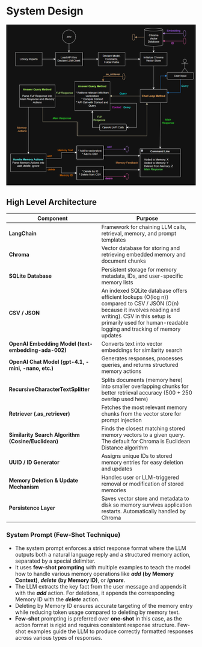 # System Design

![System Design Visualization](https://github.com/santosh-gs/llm-memory-recovery/blob/main/images/system_design.png?raw=true)

## High Level Architecture

| Component                                    | Purpose |
|----------------------------------------------|---------|
| **LangChain**                                | Framework for chaining LLM calls, retrieval, memory, and prompt templates |
| **Chroma**                                 | Vector database for storing and retrieving embedded memory and document chunks |
| **SQLite Database**                             | Persistent storage for memory metadata, IDs, and user-specific memory lists |
| **CSV / JSON** | An indexed SQLite database offers efficient lookups (O(log n)) compared to CSV / JSON (O(n) because it involves reading and writing). CSV in this setup is primarily used for human-readable logging and tracking of memory updates |
| **OpenAI Embedding Model (text-embedding-ada-002)** | Converts text into vector embeddings for similarity search |
| **OpenAI Chat Model (gpt-4.1, -mini, -nano, etc.)** | Generates responses, processes queries, and returns structured memory actions |
| **RecursiveCharacterTextSplitter**           | Splits documents (memory here) into smaller overlapping chunks for better retrieval accuracy (500 + 250 overlap used here) |
| **Retriever (.as_retriever)**                | Fetches the most relevant memory chunks from the vector store for prompt injection |
| **Similarity Search Algorithm (Cosine/Euclidean)** | Finds the closest matching stored memory vectors to a given query. The default for Chroma is Euclidean Distance algorithm |
| **UUID / ID Generator**                      | Assigns unique IDs to stored memory entries for easy deletion and updates |
| **Memory Deletion & Update Mechanism**       | Handles user or LLM-triggered removal or modification of stored memories |
| **Persistence Layer**                        | Saves vector store and metadata to disk so memory survives application restarts. Automatically handled by Chroma |


### System Prompt (Few-Shot Technique)
* The system prompt enforces a strict response format where the LLM outputs both a natural language reply and a structured memory action, separated by a special delimiter.
* It uses **few-shot prompting** with multiple examples to teach the model how to handle various memory operations like ***add*** **(by Memory Context)**, ***delete*** **(by Memory ID)**, or ***ignore***.
* The LLM extracts the key fact from the user message and appends it with the ***add*** action. For deletions, it appends the corresponding Memory ID with the ***delete*** action.
* Deleting by Memory ID ensures accurate targeting of the memory entry while reducing token usage compared to deleting by memory text. 
* **Few-shot** prompting is preferred over **one-shot** in this case, as the action format is rigid and requires consistent response structure. Few-shot examples guide the LLM to produce correctly formatted responses across various types of responses.


